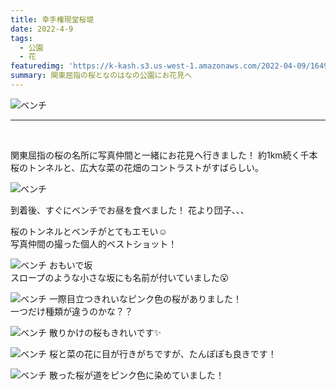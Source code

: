 ```yaml
---
title: 幸手権現堂桜堤
date: 2022-4-9
tags: 
  - 公園
  - 花
featuredimg: 'https://k-kash.s3.us-west-1.amazonaws.com/2022-04-09/1649665348592.jpg'
summary: 関東屈指の桜となのはなの公園にお花見へ
---
```

![ベンチ](https://https://k-kash.s3.us-west-1.amazonaws.com/2022-04-09/1649665348592.jpg "ベンチ")
***
<br>

関東屈指の桜の名所に写真仲間と一緒にお花見へ行きました！
約1km続く千本桜のトンネルと、広大な菜の花畑のコントラストがすばらしい。


![ベンチ](https://k-kash.s3.us-west-1.amazonaws.com/2022-04-09/1649665337788.jpg "ベンチ")

到着後、すぐにベンチでお昼を食べました！
花より団子、、、

桜のトンネルとベンチがとてもエモい☺️ <br>
写真仲間の撮った個人的ベストショット！

![ベンチ](/assets/img/2022-04-09/1649665329709.jpg "ベンチ")
おもいで坂<br>
スロープのような小さな坂にも名前が付いていました:open_mouth:


![ベンチ](/assets/img/2022-04-09/1649665333546.jpg "ベンチ")
一際目立つきれいなピンク色の桜がありました！<br>
一つだけ種類が違うのかな？？

![ベンチ](/assets/img/2022-04-09/1649665334353.jpg "ベンチ")
散りかけの桜もきれいです:sparkles:


![ベンチ](/assets/img/2022-04-09/1649665335741.jpg "ベンチ")
桜と菜の花に目が行きがちですが、たんぽぽも良きです！

![ベンチ](/assets/img/2022-04-09/1649665336684.jpg "ベンチ")
散った桜が道をピンク色に染めていました！







